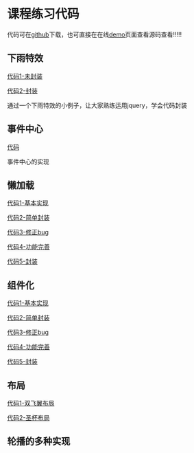 # 课程练习代码

代码可在[github](https://github.com/jirengu/sample)下载，也可直接在在线[demo](http://example.coding.io/)页面查看源码查看!!!!!

   
## 下雨特效
[代码1-未封装](./下雨组件/rainDrop.html) 

[代码2-封装](./下雨组件/rainDrop2.html)

通过一个下雨特效的小例子，让大家熟练运用jquery，学会代码封装

## 事件中心
[代码](./事件中心/index.html)

事件中心的实现

## 懒加载
[代码1-基本实现](./懒加载/1.html)

[代码2-简单封装](./懒加载/2.html)

[代码3-修正bug](./懒加载/3.html)

[代码4-功能完善](./懒加载/4.html)

[代码5-封装](./懒加载/5.html)


## 组件化


[代码1-基本实现](./轮播与组件化/1.html)

[代码2-简单封装](./轮播与组件化/2.html)

[代码3-修正bug](./轮播与组件化/3.html)

[代码4-功能完善](./轮播与组件化/4.html)

[代码5-封装](./轮播与组件化/5.html)

## 布局
[代码1-双飞翼布局](./布局/双飞翼布局.html)

[代码2-圣杯布局](./布局/圣杯布局.html)


## 轮播的多种实现







